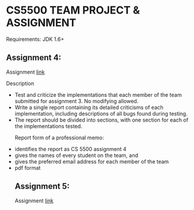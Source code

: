 <h1>CS5500 TEAM PROJECT & ASSIGNMENT</h1>
Requirements: JDK 1.6+
<h2>Assignment 4:</h2>
  <p> Assignment <a href="http://www.ccs.neu.edu/course/cs5500f14/assignment4.txt">link</a></p>
  <p>Description</p>
  <ul>
  <li> Test and criticize the implementations that each member of the team submitted for assignment 3. No modifying allowed.</li>
  <li> Write a single report containing its detailed criticisms of each implementation, including descriptions of all bugs found during testing.</li> 
  <li> The report should be divided into sections, with one section for each of the implementations tested.</li>
    
  <p>Report form of a professional memo:<p>
      <li> identifies the report as CS 5500 assignment 4</li>
      <li> gives the names of every student on the team, and</li>
      <li> gives the preferred email address for each member of the team</li>
      <li> pdf format</li>
<h2>Assignment 5:</h2>
   <p>Assignment <a href="http://www.ccs.neu.edu/course/cs5500f14/assignment5.txt">link</a></p>
